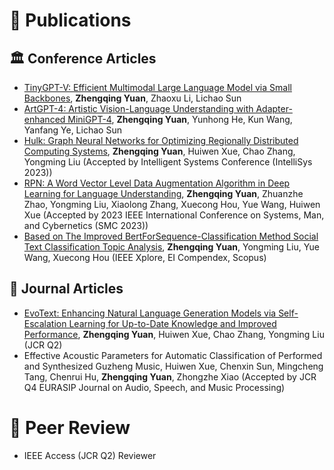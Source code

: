 
# 📝 Publications 
## 🏛 Conference Articles
- [TinyGPT-V: Efficient Multimodal Large Language Model via Small Backbones](https://arxiv.org/abs/2312.16862), **Zhengqing Yuan**, Zhaoxu Li, Lichao Sun
- [ArtGPT-4: Artistic Vision-Language Understanding with Adapter-enhanced MiniGPT-4](https://arxiv.org/abs/2305.07490), **Zhengqing Yuan**, Yunhong He, Kun Wang, Yanfang Ye, Lichao Sun
- [Hulk: Graph Neural Networks for Optimizing Regionally Distributed Computing Systems](https://arxiv.org/pdf/2302.13741.pdf), **Zhengqing Yuan**, Huiwen Xue, Chao Zhang, Yongming Liu (Accepted by Intelligent Systems Conference (IntelliSys 2023))
- [RPN: A Word Vector Level Data Augmentation Algorithm in Deep Learning for Language Understanding](https://arxiv.org/pdf/2212.05961.pdf), **Zhengqing Yuan**, Zhuanzhe Zhao, Yongming Liu, Xiaolong Zhang, Xuecong Hou, Yue Wang, Huiwen Xue (Accepted by 2023 IEEE International Conference on Systems, Man, and Cybernetics (SMC 2023))
- [Based on The Improved BertForSequence-Classification Method Social Text Classification Topic Analysis](https://ieeexplore.ieee.org/abstract/document/9950142), **Zhengqing Yuan**, Yongming Liu, Yue Wang, Xuecong Hou (IEEE Xplore, EI Compendex, Scopus)


## 📄 Journal Articles
- [EvoText: Enhancing Natural Language Generation Models via Self-Escalation Learning for Up-to-Date Knowledge and Improved Performance](https://www.mdpi.com/2076-3417/13/8/4758), **Zhengqing Yuan**, Huiwen Xue, Chao Zhang, Yongming Liu (JCR Q2)
- Effective Acoustic Parameters for Automatic Classification of Performed and Synthesized Guzheng Music, Huiwen Xue, Chenxin Sun, Mingcheng Tang, Chenrui Hu, **Zhengqing Yuan**, Zhongzhe Xiao (Accepted by JCR Q4 EURASIP Journal on Audio, Speech, and Music Processing)


# 📰 Peer Review
- IEEE Access (JCR Q2) Reviewer
